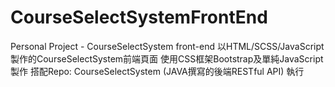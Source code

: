 # CourseSelectSystemFrontEnd
Personal Project - CourseSelectSystem front-end
以HTML/SCSS/JavaScript 製作的CourseSelectSystem前端頁面
使用CSS框架Bootstrap及單純JavaScript製作
搭配Repo: CourseSelectSystem (JAVA撰寫的後端RESTful API) 執行
